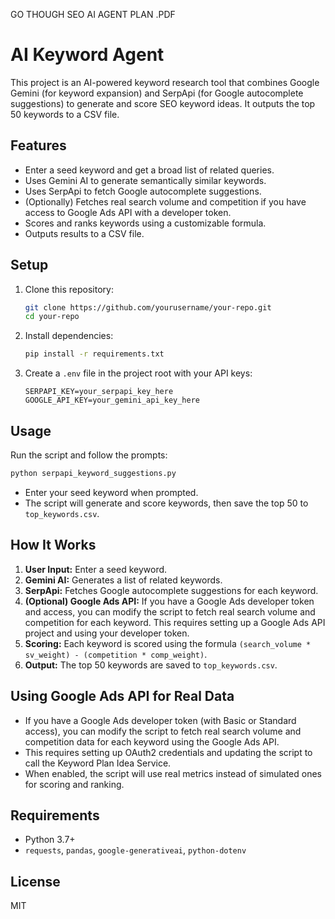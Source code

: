 GO THOUGH SEO AI AGENT PLAN .PDF
# AI Keyword Agent

This project is an AI-powered keyword research tool that combines Google Gemini (for keyword expansion) and SerpApi (for Google autocomplete suggestions) to generate and score SEO keyword ideas. It outputs the top 50 keywords to a CSV file.

## Features
- Enter a seed keyword and get a broad list of related queries.
- Uses Gemini AI to generate semantically similar keywords.
- Uses SerpApi to fetch Google autocomplete suggestions.
- (Optionally) Fetches real search volume and competition if you have access to Google Ads API with a developer token.
- Scores and ranks keywords using a customizable formula.
- Outputs results to a CSV file.

## Setup
1. Clone this repository:
   ```sh
   git clone https://github.com/yourusername/your-repo.git
   cd your-repo
   ```
2. Install dependencies:
   ```sh
   pip install -r requirements.txt
   ```
3. Create a `.env` file in the project root with your API keys:
   ```env
   SERPAPI_KEY=your_serpapi_key_here
   GOOGLE_API_KEY=your_gemini_api_key_here
   ```

## Usage
Run the script and follow the prompts:
```sh
python serpapi_keyword_suggestions.py
```
- Enter your seed keyword when prompted.
- The script will generate and score keywords, then save the top 50 to `top_keywords.csv`.

## How It Works
1. **User Input:** Enter a seed keyword.
2. **Gemini AI:** Generates a list of related keywords.
3. **SerpApi:** Fetches Google autocomplete suggestions for each keyword.
4. **(Optional) Google Ads API:** If you have a Google Ads developer token and access, you can modify the script to fetch real search volume and competition for each keyword. This requires setting up a Google Ads API project and using your developer token.
5. **Scoring:** Each keyword is scored using the formula `(search_volume * sv_weight) - (competition * comp_weight)`.
6. **Output:** The top 50 keywords are saved to `top_keywords.csv`.

## Using Google Ads API for Real Data
- If you have a Google Ads developer token (with Basic or Standard access), you can modify the script to fetch real search volume and competition data for each keyword using the Google Ads API.
- This requires setting up OAuth2 credentials and updating the script to call the Keyword Plan Idea Service.
- When enabled, the script will use real metrics instead of simulated ones for scoring and ranking.

## Requirements
- Python 3.7+
- `requests`, `pandas`, `google-generativeai`, `python-dotenv`

## License
MIT 

